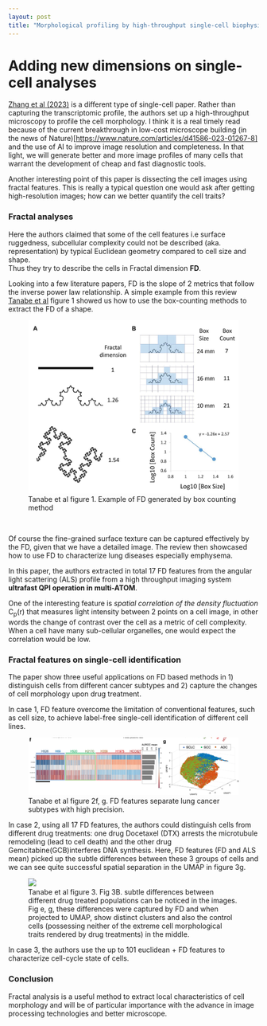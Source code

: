 ```yaml
---
layout: post
title: "Morphological profiling by high-throughput single-cell biophysical fractometry"
---
```


Adding new dimensions on single-cell analyses
======

[Zhang et al (2023)](https://doi.org/10.1038/s42003-023-04839-6) is a different type of single-cell paper.
Rather than capturing the transcriptomic profile, the authors set up a high-throughput microscopy to profile the cell morphology.
I think it is a real timely read because of the current breakthrough in low-cost microscope building (in the news of Nature)[https://www.nature.com/articles/d41586-023-01267-8] and the use of AI to improve image resolution and completeness. 
In that light, we will generate better and more image profiles of many cells that warrant the development of  cheap and fast diagnostic tools.


Another interesting point of this paper is dissecting the cell images using fractal features. 
This is really a typical question one would ask after getting high-resolution images; how can we better quantify the cell traits?   


### Fractal analyses 
Here the authors claimed that some of the cell features i.e surface ruggedness, subcellular complexity could not be described (aka. representation) by typical Euclidean geometry compared to cell size and shape.  
Thus they try to describe the cells in Fractal dimension **FD**. 


Looking into a few literature papers, FD is the slope of 2 metrics that follow the inverse power law relationship.
A simple example from this review [Tanabe et al](https://doi.org/10.3389/fphys.2020.603197) figure 1 showed us how to use the box-counting methods to extract the FD of a shape. 

<figure class="image">
<img src="/img/posts/2023-04-27-Morphological_profiling/fphys-11-603197-g001.jpg" width="700">
<figcaption>Tanabe et al figure 1. Example of FD generated by box counting method</figcaption>
</figure>
<br>

Of course the fine-grained surface texture can be captured effectively by the FD, given that we have a detailed image. The review then showcased how to use FD to characterize lung diseases especially emphysema.

In this paper, the authors extracted in total 17 FD features from the angular light scattering (ALS) profile from a high throughput imaging system **ultrafast QPI operation in multi-ATOM**.

One of the interesting feature is *spatial correlation of the density fluctuation* C<sub>p</sub>(r) that measures light intensity between 2 points on a cell image, in other words the change of contrast over the cell as a metric of cell complexity. 
When a cell have many sub-cellular organelles, one would expect the correlation would be low.

### Fractal features on single-cell identification

The paper show three useful applications on FD based methods in 1) distinguish cells from different cancer subtypes and 2) capture the changes of cell morphology upon drug treatment. 

In case 1, FD feature overcome the limitation of conventional features, such as cell size, to achieve label-free single-cell identification of different cell lines. 
<figure class="image">
<img src="/img/posts/2023-04-27-Morphological_profiling/fig2.png" width="700">
<figcaption>Tanabe et al figure 2f, g. FD features separate lung cancer subtypes with high precision.</figcaption>
</figure>


In case 2, using all 17 FD features, the authors could distinguish cells from different drug treatments: one drug Docetaxel (DTX) arrests the microtubule remodeling (lead to cell death) and the other drug Gemcitabine(GCB)interferes  DNA synthesis. Here, FD features (FD and ALS mean) picked up the subtle differences between these 3 groups of cells and we can see quite successful spatial separation in the UMAP in figure 3g. 

<figure class="image">
<img src="/img/posts/2023-04-27-Morphological_profiling/fig3.png" width="700">
<figcaption>Tanabe et al figure 3. Fig 3B. subtle differences between different drug treated populations can be noticed in the images. Fig e, g, these differences were captured by FD and when projected to UMAP, show distinct clusters and also the control cells (possessing neither of the extreme cell morphological traits rendered by drug treatments) in the middle.</figcaption>
</figure>


In case 3, the authors use the up to 101 euclidean + FD features to characterize cell-cycle state of cells. 

### Conclusion
Fractal analysis is a useful method to extract local characteristics of cell morphology and will be of particular importance with the advance in image processing technologies and better microscope. 


